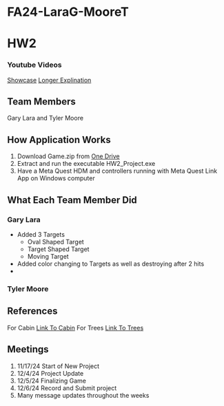 # FA24-LaraG-MooreT
# HW2
### Youtube Videos
[Showcase](Link)
[Longer Explination](Link)
## Team Members
Gary Lara and Tyler Moore 
## How Application Works

1. Download Game.zip from [One Drive](Link)
2. Extract and run the executable HW2_Project.exe
3. Have a Meta Quest HDM and controllers running with Meta Quest Link App on Windows computer

## What Each Team Member Did
### Gary Lara
* Added 3 Targets
  + Oval Shaped Target
  + Target Shaped Target
  + Moving Target
* Added color changing to Targets as well as destroying after 2 hits
* 
### Tyler Moore

## References
For Cabin [Link To Cabin](https://www.fab.com/listings/8cfd125a-5588-47d8-a6dc-b348778db161)
For Trees [Link To Trees](https://www.fab.com/listings/80d9e1a0-a756-43d3-b2f9-f82c5f94620c)
## Meetings
1. 11/17/24 Start of New Project
2. 12/4/24 Project Update
3. 12/5/24 Finalizing Game
4. 12/6/24 Record and Submit project
5. Many message updates throughout the weeks
